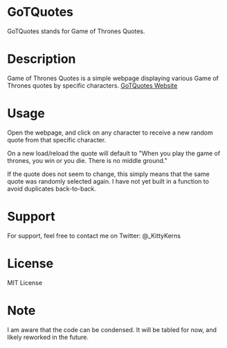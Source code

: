 # GoTQuotes

GoTQuotes stands for Game of Thrones Quotes. 

# Description

Game of Thrones Quotes is a simple webpage displaying various Game of Thrones quotes by specific characters. 
[GoTQuotes Website](https://kittykerns.github.io/GoTQuotes/)

# Usage

Open the webpage, and click on any character to receive a new random quote from that specific character.

On a new load/reload the quote will default to "When you play the game of thrones, you win or you die. There is no middle ground."

If the quote does not seem to change, this simply means that the same quote was randomly selected again. I have not yet built in a function to avoid duplicates back-to-back.

# Support

For support, feel free to contact me on Twitter: @_KittyKerns 

# License

MIT License

# Note

I am aware that the code can be condensed. It will be tabled for now, and likely reworked in the future.
